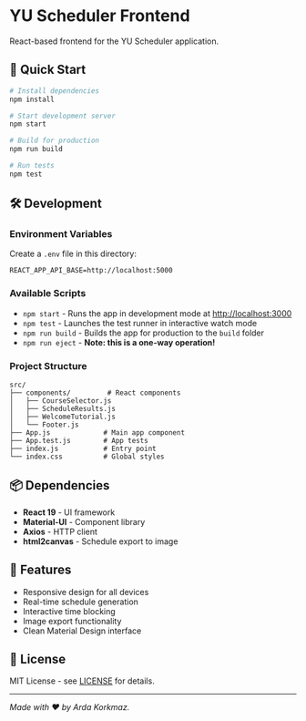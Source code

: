 # YU Scheduler Frontend

React-based frontend for the YU Scheduler application.

## 🚀 Quick Start

```bash
# Install dependencies
npm install

# Start development server
npm start

# Build for production
npm run build

# Run tests
npm test
```

## 🛠️ Development

### Environment Variables

Create a `.env` file in this directory:

```env
REACT_APP_API_BASE=http://localhost:5000
```

### Available Scripts

- `npm start` - Runs the app in development mode at [http://localhost:3000](http://localhost:3000)
- `npm test` - Launches the test runner in interactive watch mode
- `npm run build` - Builds the app for production to the `build` folder
- `npm run eject` - **Note: this is a one-way operation!**

### Project Structure

```
src/
├── components/         # React components
│   ├── CourseSelector.js
│   ├── ScheduleResults.js
│   ├── WelcomeTutorial.js
│   └── Footer.js
├── App.js             # Main app component
├── App.test.js        # App tests
├── index.js           # Entry point
└── index.css          # Global styles
```

## 📦 Dependencies

- **React 19** - UI framework
- **Material-UI** - Component library
- **Axios** - HTTP client
- **html2canvas** - Schedule export to image

## 🎨 Features

- Responsive design for all devices
- Real-time schedule generation
- Interactive time blocking
- Image export functionality
- Clean Material Design interface

## 📝 License

MIT License - see [LICENSE](../LICENSE) for details.

---

_Made with ❤️ by Arda Korkmaz._
